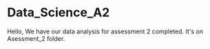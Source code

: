 # Data_Science_A2
Hello, We have our data analysis for assessment 2 completed. It's on Asessment_2 folder. 
